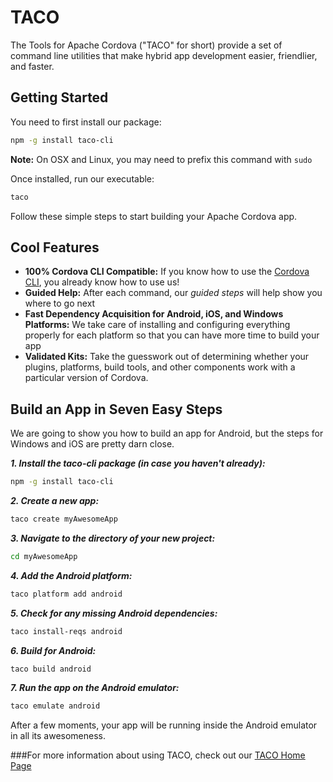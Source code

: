 ﻿# TACO

The Tools for Apache Cordova ("TACO" for short) provide a set of command line utilities that make hybrid app development easier, friendlier, and faster.

## Getting Started
You need to first install our package:

```sh
npm -g install taco-cli
```
**Note:** On OSX and Linux, you may need to prefix this command with `sudo` 

Once installed, run our executable:
```sh
taco
```
Follow these simple steps to start building your Apache Cordova app.

## Cool Features

 - **100% Cordova CLI Compatible:** If you know how to use the [Cordova CLI](http://cordova.apache.org/docs/en/edge/guide_cli_index.md.html#The%20Command-Line%20Interface), you already know how to use us!
 - **Guided Help:** After each command, our *guided steps* will help show you where to go next
 - **Fast Dependency Acquisition for Android, iOS, and Windows Platforms:** We take care of installing and configuring everything properly for each platform so that you can have more time to build your app
 - **Validated Kits:** Take the guesswork out of determining whether your plugins, platforms, build tools, and other components work with a particular version of Cordova.

## Build an App in Seven Easy Steps
We are going to show you how to build an app for Android, but the steps for Windows and iOS are pretty darn close.

***1. Install the taco-cli package (in case you haven't already):***

```sh
npm -g install taco-cli
```
***2. Create a new app:***
```sh
taco create myAwesomeApp
```
***3. Navigate to the directory of your new project:***
```sh
cd myAwesomeApp
```
***4. Add the Android platform:***
```sh
taco platform add android
```
***5. Check for any missing Android dependencies:***
```sh
taco install-reqs android
```
***6. Build for Android:***
```sh
taco build android
```
***7. Run the app on the Android emulator:***
```sh
taco emulate android
```
After a few moments, your app will be running inside the Android emulator in all its awesomeness.

###For more information about using TACO, check out our [TACO Home Page](http://taco.tools/)

